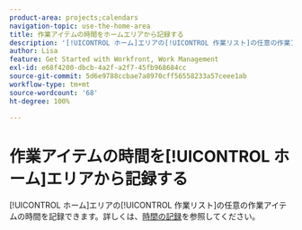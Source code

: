 ```yaml
---
product-area: projects;calendars
navigation-topic: use-the-home-area
title: 作業アイテムの時間をホームエリアから記録する
description: '[!UICONTROL ホーム]エリアの[!UICONTROL 作業リスト]の任意の作業アイテムの時間を記録できます。詳しくは、時間を記録の記事で[!UICONTROL ホーム]の節を参照してください。'
author: Lisa
feature: Get Started with Workfront, Work Management
exl-id: e68f4200-dbcb-4a2f-a2f7-45fb968684cc
source-git-commit: 5d6e9788ccbae7a8970cff56558233a57ceee1ab
workflow-type: tm+mt
source-wordcount: '68'
ht-degree: 100%

---
```


# 作業アイテムの時間を[!UICONTROL ホーム]エリアから記録する

[!UICONTROL ホーム]エリアの[!UICONTROL 作業リスト]の任意の作業アイテムの時間を記録できます。詳しくは、[時間の記録](../../../timesheets/create-and-manage-timesheets/log-time.md)を参照してください。
